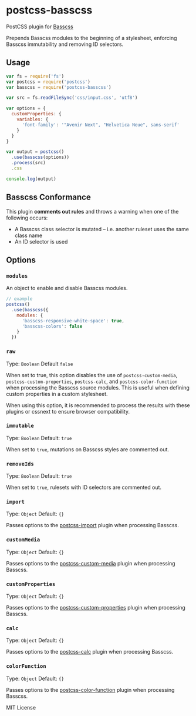 # postcss-basscss

PostCSS plugin for [Basscss](http://basscss.com)

Prepends Basscss modules to the beginning of a stylesheet,
enforcing Basscss immutability and removing ID selectors.

## Usage

```js
var fs = require('fs')
var postcss = require('postcss')
var basscss = require('postcss-basscss')

var src = fs.readFileSync('css/input.css', 'utf8')

var options = {
  customProperties: {
    variables: {
      'font-family': '"Avenir Next", "Helvetica Neue", sans-serif'
    }
  }
}

var output = postcss()
  .use(basscss(options))
  .process(src)
  .css

console.log(output)
```

## Basscss Conformance

This plugin **comments out rules** and throws a warning when one of the following occurs:

- A Basscss class selector is mutated – i.e. another ruleset uses the same class name
- An ID selector is used

## Options

### `modules`

An object to enable and disable Basscss modules.

```js
// example
postcss()
  .use(basscss({
    modules: {
      'basscss-responsive-white-space': true,
      'basscss-colors': false
    }
  })
```

### `raw`

Type: `Boolean`
Default `false`

When set to true, this option disables the use of `postcss-custom-media`, `postcss-custom-properties`, `postcss-calc`, and `postcss-color-function` when processing the Basscss source modules. This is useful when defining custom properties in a custom stylesheet.

When using this option, it is recommended to process the results with these plugins or cssnext to ensure browser compatibility.

### `immutable`

Type: `Boolean`
Default: `true`

When set to `true`, mutations on Basscss styles are commented out.

### `removeIds`

Type: `Boolean`
Default: `true`

When set to `true`, rulesets with ID selectors are commented out.

### `import`

Type: `Object`
Default: `{}`

Passes options to the [postcss-import](https://github.com/postcss/postcss-import) plugin when processing Basscss.

### `customMedia`

Type: `Object`
Default: `{}`

Passes options to the [postcss-custom-media](https://github.com/postcss/postcss-custom-media) plugin when processing Basscss.

### `customProperties`

Type: `Object`
Default: `{}`

Passes options to the [postcss-custom-properties](https://github.com/postcss/postcss-custom-properties) plugin when processing Basscss.

### `calc`

Type: `Object`
Default: `{}`

Passes options to the [postcss-calc](https://github.com/postcss/postcss-calc) plugin when processing Basscss.

### `colorFunction`

Type: `Object`
Default: `{}`

Passes options to the [postcss-color-function](https://github.com/postcss/postcss-color-function) plugin when processing Basscss.


MIT License

